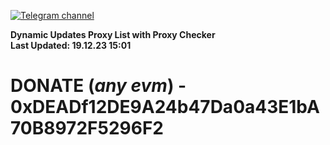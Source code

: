 [![Telegram channel](https://img.shields.io/endpoint?url=https://runkit.io/damiankrawczyk/telegram-badge/branches/master?url=https://t.me/n4z4v0d)](https://t.me/n4z4v0d) 

**Dynamic Updates Proxy List with Proxy Checker**  
**Last Updated: 19.12.23 15:01**

# DONATE (_any evm_) - 0xDEADf12DE9A24b47Da0a43E1bA70B8972F5296F2
